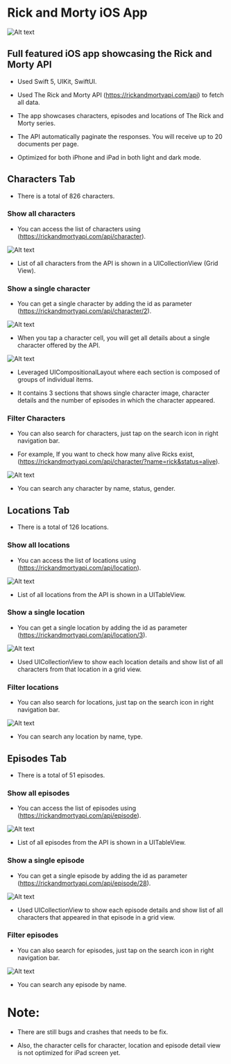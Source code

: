 # Rick and Morty iOS App

![Alt text](RM/1024.png)

## Full featured iOS app showcasing the Rick and Morty API

- Used Swift 5, UIKit, SwiftUI.

-  Used The Rick and Morty API (https://rickandmortyapi.com/api) to fetch all data.

-  The app showcases characters, episodes and locations of The Rick and Morty series.

- The API automatically paginate the responses. You will receive up to 20 documents per page.

- Optimized for both iPhone and iPad in both light and dark mode.


## Characters Tab

- There is a total of 826 characters.

### Show all characters

- You can access the list of characters using (https://rickandmortyapi.com/api/character).

![Alt text](RM/Characters/character1.png)

- List of all characters from the API is shown in a UICollectionView (Grid View).

### Show a single character  

- You can get a single character by adding the id as parameter (https://rickandmortyapi.com/api/character/2).

![Alt text](RM/Characters/charTap1.png)

- When you tap a character cell, you will get all details about a single character offered by the API.

![Alt text](RM/Characters/charTap2.png)

- Leveraged UICompositionalLayout where each section is composed of groups of individual items. 

- It contains 3 sections that shows single character image, character details and the number of episodes in which the character appeared.

### Filter Characters

- You can also search for characters, just tap on the search icon in right navigation bar.

- For example, If you want to check how many alive Ricks exist, (https://rickandmortyapi.com/api/character/?name=rick&status=alive).

![Alt text](RM/Characters/searchchar.png)

- You can search any character by name, status, gender.


## Locations Tab

- There is a total of 126 locations.

### Show all locations

- You can access the list of locations using (https://rickandmortyapi.com/api/location).

![Alt text](RM/Locations/loctab.png)

- List of all locations from the API is shown in a UITableView.

### Show a single location

- You can get a single location by adding the id as parameter (https://rickandmortyapi.com/api/location/3).

![Alt text](RM/Locations/locdetails.png)

- Used UICollectionView to show each location details and show list of all characters from that location in a grid view.

### Filter locations

- You can also search for locations, just tap on the search icon in right navigation bar.

![Alt text](RM/Locations/locsearch.png)

- You can search any location by name, type.


## Episodes Tab

- There is a total of 51 episodes.

### Show all episodes

- You can access the list of episodes using (https://rickandmortyapi.com/api/episode).

![Alt text](RM/Episodes/epitab.png)

- List of all episodes from the API is shown in a UITableView.

### Show a single episode

- You can get a single episode by adding the id as parameter (https://rickandmortyapi.com/api/episode/28).

![Alt text](RM/Episodes/epidetails.png)

- Used UICollectionView to show each episode details and show list of all characters that appeared in that episode in a grid view.

### Filter episodes

- You can also search for episodes, just tap on the search icon in right navigation bar.

![Alt text](RM/Episodes/episearch.png)

- You can search any episode by name.


# Note:

- There are still bugs and crashes that needs to be fix.

- Also, the character cells for character, location and episode detail view is not optimized for iPad screen yet.